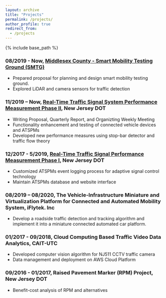 ```yaml
---
layout: archive
title: "Projects"
permalink: /projects/
author_profile: true
redirect_from:
  - /projects
---
```

{% include base_path %}

### 08/2019 - Now, [Middlesex County - Smart Mobility Testing Ground (SMTG)](https://www.bizjournals.com/pittsburgh/news/2021/08/02/middlesex-county-new-jersey-a-hub-for-technology.html)
  * Prepared proposal for planning and design smart mobility testing ground.
  * Explored LiDAR and camera sensors for traffic detection

### 11/2019 – Now, [Real-Time Traffic Signal System Performance Measurement Phase II](https://www.njdottechtransfer.net/2021/07/01/njdot-tech-talk-automating-traffic-signal-performance-measures-for-njdot-adaptive-traffic-signal-control-systems/), New Jersey DOT
  * Writing Proposal, Quarterly Report, and Organizting Weekly Meeting
  * Functionality enhancement and testing of connected vehicle devices and ATSPMs
  * Developed new performance measures using stop-bar detector and traffic flow theory

### 12/2017 - 5/2019, [Real-Time Traffic Signal Performance Measurement Phase Ⅰ](https://research.transportation.org/wp-content/uploads/sites/31/2021/01/NJDOT_RTSPM_Generic_FACT_SHEET_Final_Sweet16_Figs.pdf), New Jersey DOT
  * Customized ATSPMs event logging process for adaptive signal control technology
  * Maintain ATSPMs database and website interface

### 08/2019 – 08/2020, The Vehicle-Infrastructure Miniature and Virtualization Platform for Connected and Automated Mobility System, iFlytek. Inc
  * Develop a roadside traffic detection and tracking algorithm and implement it into a miniature connected automated car platform.

###  01/2017 - 09/2018, Cloud Computing Based Traffic Video Data Analytics, CAIT-UTC
  * Developed computer vision algorithm for NJ511 CCTV traffic camera
  * Data management and deployment on AWS Cloud Platform

###  09/2016 - 01/2017, Raised Pavement Marker (RPM) Project, New Jersey DOT
  * Benefit-cost analysis of RPM and alternatives
